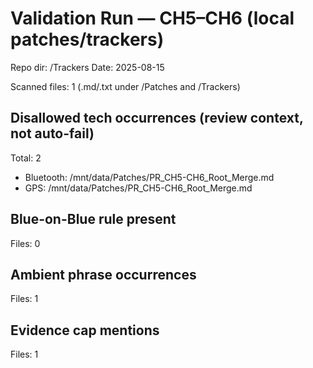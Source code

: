 # Validation Run — CH5–CH6 (local patches/trackers)
Repo dir: /Trackers
Date: 2025-08-15

Scanned files: 1 (.md/.txt under /Patches and /Trackers)

## Disallowed tech occurrences (review context, not auto-fail)
Total: 2
- Bluetooth: /mnt/data/Patches/PR_CH5-CH6_Root_Merge.md
- GPS: /mnt/data/Patches/PR_CH5-CH6_Root_Merge.md

## Blue-on-Blue rule present
Files: 0

## Ambient phrase occurrences
Files: 1

## Evidence cap mentions
Files: 1
